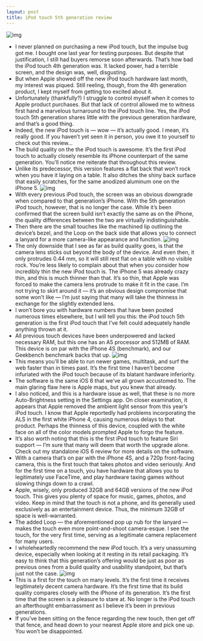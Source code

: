 ```yaml
---
layout: post
title: iPod touch 5th generation review
---
```

![img](http://media.idownloadblog.com/wp-content/uploads/2012/10/iPod-touch-5th-generation-review-04.jpg)
* I never planned on purchasing a new iPod touch, but the impulse bug got me. I bought one last year for testing purposes. But despite that justification, I still had buyers remorse soon afterwards. That’s how bad the iPod touch 4th generation was. It lacked power, had a terrible screen, and the design was, well, disgusting.
* But when Apple showed off the new iPod touch hardware last month, my interest was piqued. Still reeling, though, from the 4th generation product, I kept myself from getting too excited about it.
* Unfortunately (thankfully?) I struggle to control myself when it comes to Apple product purchases. But that lack of control allowed me to witness first hand a marvelous turnaround to the iPod touch line. Yes, the iPod touch 5th generation shares little with the previous generation hardware, and that’s a good thing.
* Indeed, the new iPod touch is — wow — it’s actually good. I mean, it’s really good. If you haven’t yet seen it in person, you owe it to yourself to check out this review…
* The build quality on the the iPod touch is awesome. It’s the first iPod touch to actually closely resemble its iPhone counterpart of the same generation. You’ll notice me reiterate that throughout this review.
* Unlike its predecessor, this version features a flat back that won’t rock when you have it laying on a table. It also ditches the shiny back surface that easily scratches, for the same anodized aluminum one on the iPhone 5.
![img](http://media.idownloadblog.com/wp-content/uploads/2012/10/iPod-touch-5th-generation-review-05.jpg)
* With every previous iPod touch, the screen was an obvious downgrade when compared to that generation’s iPhone. With the 5th generation iPod touch, however, that is no longer the case. While it’s been confirmed that the screen build isn’t exactly the same as on the iPhone, the quality differences between the two are virtually indistinguishable.
* Then there are the small touches like the machined lip outlining the device’s bezel, and the Loop on the back side that allows you to connect a lanyard for a more camera-like appearance and function.
![img](http://media.idownloadblog.com/wp-content/uploads/2012/10/Caliper-iPod-touch-5th-generation.jpg)
* The only downside that I see as far as build quality goes, is that the camera lens sticks out beyond the body of the device. And even then, it only protrudes 0.44 mm, so it will still rest flat on a table with no visible rock. You’re less likely to complain about that when you consider how incredibly thin the new iPod touch is. The iPhone 5 was already crazy thin, and this is much thinner than that. It’s so thin, that Apple was forced to make the camera lens protrude to make it fit in the case. I’m not trying to skirt around it — it’s an obvious design compromise that some won’t like — I’m just saying that many will take the thinness in exchange for the slightly extended lens.
* I won’t bore you with hardware numbers that have been posted numerous times elsewhere, but I will tell you this: the iPod touch 5th generation is the first iPod touch that I’ve felt could adequately handle anything thrown at it.
* All previous touch devices have been underpowered and lacked necessary RAM, but this one has an A5 processor and 512MB of RAM. This device is on par with the iPhone 4S (benchmark), and our Geekbench benchmark backs that up.
![img](http://media.idownloadblog.com/wp-content/uploads/2012/10/iPod-touch-5th-generation-review-02.jpg)
* This means you’ll be able to run newer games, multitask, and surf the web faster than in times past. It’s the first time I haven’t become infuriated with the iPod touch because of its blatant hardware inferiority.
* The software is the same iOS 6 that we’ve all grown accustomed to. The main glaring flaw here is Apple maps, but you knew that already.
* I also noticed, and this is a hardware issue as well, that these is no more Auto-Brightness setting in the Settings app. On closer examination, it appears that Apple removed the ambient light sensor from this year’s iPod touch. I know that Apple reportedly had problems incorporating the ALS in the first white iPhone 4, causing numerous delays to that product. Perhaps the thinness of this device, coupled with the white face on all of the color models prompted Apple to forgo the feature.
* It’s also worth noting that this is the first iPod touch to feature Siri support — I’m sure that many will deem that worth the upgrade alone. Check out my standalone iOS 6 review for more details on the software.
* With a camera that’s on par with the iPhone 4S, and a 720p front-facing camera, this is the first touch that takes photos and video seriously. And for the first time on a touch, you have hardware that allows you to legitimately use FaceTime, and play hardware taxing games without slowing things down to a crawl.
* Apple, wisely, only produced 32GB and 64GB versions of the new iPod touch. This gives you plenty of space for music, games, photos, and video. Keep in mind that the touch is not a phone, and its generally used exclusively as an entertainment device. Thus, the minimum 32GB of space is well-warranted.
* The added Loop — the aforementioned pop up nub for the lanyard — makes the touch even more point-and-shoot camera-esque. I see the touch, for the very first time, serving as a legitimate camera replacement for many users.
* I wholeheartedly recommend the new iPod touch. It’s a very unassuming device, especially when looking at it resting in its retail packaging. It’s easy to think that this generation’s offering would be just as poor as previous ones from a build quality and usability standpoint, but that’s just not the case.
![img](http://media.idownloadblog.com/wp-content/uploads/2012/10/iPod-touch-5th-generation-review-03.jpg)
* This is a first for the touch on many levels. It’s the first time it receives legitimately decent camera hardware. It’s the first time that its build quality compares closely with the iPhone of its generation. It’s the first time that the screen is a pleasure to stare at. No longer is the iPod touch an afterthought embarrassment as I believe it’s been in previous generations.
* If you’ve been sitting on the fence regarding the new touch, then get off that fence, and head down to your nearest Apple store and pick one up. You won’t be disappointed.

